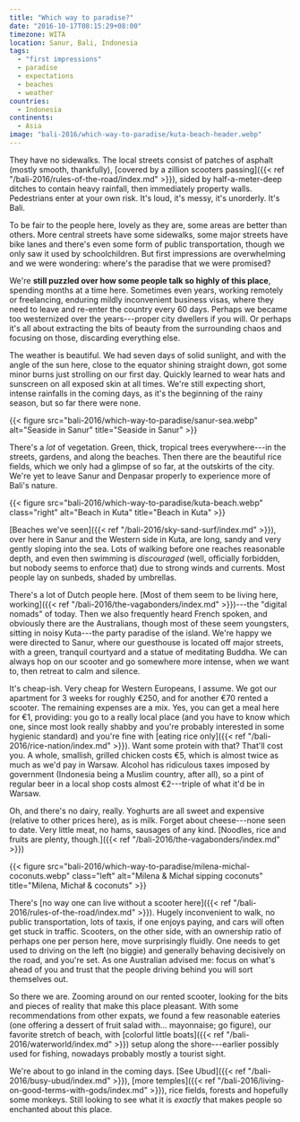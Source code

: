 ```yaml
---
title: "Which way to paradise?"
date: "2016-10-17T08:15:29+08:00"
timezone: WITA
location: Sanur, Bali, Indonesia
tags:
  - "first impressions"
  - paradise
  - expectations
  - beaches
  - weather
countries:
  - Indonesia
continents:
  - Asia
image: "bali-2016/which-way-to-paradise/kuta-beach-header.webp"
---
```


They have no sidewalks. The local streets consist of patches of asphalt (mostly smooth, thankfully), [covered by a zillion scooters passing]({{< ref "/bali-2016/rules-of-the-road/index.md" >}}), sided by half-a-meter-deep ditches to contain heavy rainfall, then immediately property walls. Pedestrians enter at your own risk. It's loud, it's messy, it's unorderly. It's Bali.

<!--more-->

To be fair to the people here, lovely as they are, some areas are better than others. More central streets have some sidewalks, some major streets have bike lanes and there's even some form of public transportation, though we only saw it used by schoolchildren. But first impressions are overwhelming and we were wondering: where's the paradise that we were promised?

We're __still puzzled over how some people talk so highly of this place__, spending months at a time here. Sometimes even years, working remotely or freelancing, enduring mildly inconvenient business visas, where they need to leave and re-enter the country every 60 days. Perhaps we became too westernized over the years---proper city dwellers if you will. Or perhaps it's all about extracting the bits of beauty from the surrounding chaos and focusing on those, discarding everything else.

The weather is beautiful. We had seven days of solid sunlight, and with the angle of the sun here, close to the equator shining straight down, got some minor burns just strolling on our first day. Quickly learned to wear hats and sunscreen on all exposed skin at all times. We're still expecting short, intense rainfalls in the coming days, as it's the beginning of the rainy season, but so far there were none.

{{< figure src="bali-2016/which-way-to-paradise/sanur-sea.webp" alt="Seaside in Sanur" title="Seaside in Sanur" >}}

There's a _lot_ of vegetation. Green, thick, tropical trees everywhere---in the streets, gardens, and along the beaches. Then there are the beautiful rice fields, which we only had a glimpse of so far, at the outskirts of the city. We're yet to leave Sanur and Denpasar properly to experience more of Bali's nature.

{{< figure src="bali-2016/which-way-to-paradise/kuta-beach.webp" class="right" alt="Beach in Kuta" title="Beach in Kuta" >}}

[Beaches we've seen]({{< ref "/bali-2016/sky-sand-surf/index.md" >}}), over here in Sanur and the Western side in Kuta, are long, sandy and very gently sloping into the sea. Lots of walking before one reaches reasonable depth, and even then swimming is _discouraged_ (well, officially forbidden, but nobody seems to enforce that) due to strong winds and currents. Most people lay on sunbeds, shaded by umbrellas.

There's a lot of Dutch people here. [Most of them seem to be living here, working]({{< ref "/bali-2016/the-vagabonders/index.md" >}})---the "digital nomads" of today. Then we also frequently heard French spoken, and obviously there are the Australians, though most of these seem youngsters, sitting in noisy Kuta---the party paradise of the island. We're happy we were directed to Sanur, where our guesthouse is located off major streets, with a green, tranquil courtyard and a statue of meditating Buddha. We can always hop on our scooter and go somewhere more intense, when we want to, then retreat to calm and silence.

It's cheap-ish. Very cheap for Western Europeans, I assume. We got our apartment for 3 weeks for roughly €250, and for another €70 rented a scooter. The remaining expenses are a mix. Yes, you can get a meal here for €1, providing: you go to a really local place (and you have to know which one, since most look really shabby and you're probably interested in some hygienic standard) and you're fine with [eating rice only]({{< ref "/bali-2016/rice-nation/index.md" >}}). Want some protein with that? That'll cost you. A whole, smallish, grilled chicken costs €5, which is almost twice as much as we'd pay in Warsaw. Alcohol has ridiculous taxes imposed by government (Indonesia being a Muslim country, after all), so a pint of regular beer in a local shop costs almost €2---triple of what it'd be in Warsaw.

Oh, and there's no dairy, really. Yoghurts are all sweet and expensive (relative to other prices here), as is milk. Forget about cheese---none seen to date. Very little meat, no hams, sausages of any kind. [Noodles, rice and fruits are plenty, though.]({{< ref "/bali-2016/the-vagabonders/index.md" >}})

{{< figure src="bali-2016/which-way-to-paradise/milena-michal-coconuts.webp" class="left" alt="Milena & Michał sipping coconuts" title="Milena, Michał & coconuts" >}}

There's [no way one can live without a scooter here]({{< ref "/bali-2016/rules-of-the-road/index.md" >}}). Hugely inconvenient to walk, no public transportation, lots of taxis, if one enjoys paying, and cars will often get stuck in traffic. Scooters, on the other side, with an ownership ratio of perhaps one per person here, move surprisingly fluidly. One needs to get used to driving on the left (no biggie) and generally behaving decisively on the road, and you're set. As one Australian advised me: focus on what's ahead of you and trust that the people driving behind you will sort themselves out.

So there we are. Zooming around on our rented scooter, looking for the bits and pieces of reality that make this place pleasant. With some recommendations from other expats, we found a few reasonable eateries (one offering a dessert of fruit salad with… mayonnaise; go figure), our favorite stretch of beach, with [colorful little boats]({{< ref "/bali-2016/waterworld/index.md" >}}) setup along the shore---earlier possibly used for fishing, nowadays probably mostly a tourist sight.

We're about to go inland in the coming days. [See Ubud]({{< ref "/bali-2016/busy-ubud/index.md" >}}), [more temples]({{< ref "/bali-2016/living-on-good-terms-with-gods/index.md" >}}), rice fields, forests and hopefully some monkeys. Still looking to see what it is _exactly_ that makes people so enchanted about this place.
